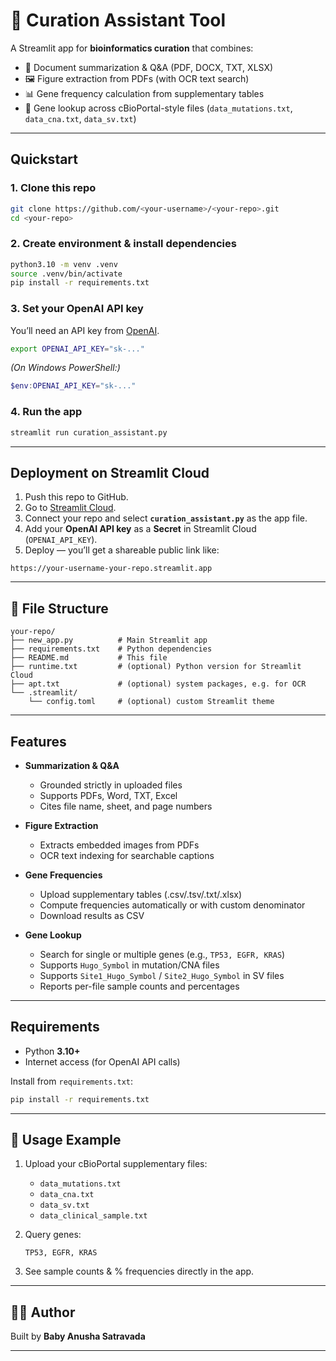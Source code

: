 
# 🧬 Curation Assistant Tool

A Streamlit app for **bioinformatics curation** that combines:
- 📄 Document summarization & Q&A (PDF, DOCX, TXT, XLSX)
- 🖼️ Figure extraction from PDFs (with OCR text search)
- 📊 Gene frequency calculation from supplementary tables
- 🔎 Gene lookup across cBioPortal-style files (`data_mutations.txt`, `data_cna.txt`, `data_sv.txt`)

---

## Quickstart

### 1. Clone this repo
```bash
git clone https://github.com/<your-username>/<your-repo>.git
cd <your-repo>
```

### 2. Create environment & install dependencies
```bash
python3.10 -m venv .venv
source .venv/bin/activate
pip install -r requirements.txt
```

### 3. Set your OpenAI API key
You’ll need an API key from [OpenAI](https://platform.openai.com/).

```bash
export OPENAI_API_KEY="sk-..."
```

*(On Windows PowerShell:)*  
```powershell
$env:OPENAI_API_KEY="sk-..."
```

### 4. Run the app
```bash
streamlit run curation_assistant.py
```
---

##  Deployment on Streamlit Cloud

1. Push this repo to GitHub.
2. Go to [Streamlit Cloud](https://share.streamlit.io).
3. Connect your repo and select **`curation_assistant.py`** as the app file.
4. Add your **OpenAI API key** as a **Secret** in Streamlit Cloud (`OPENAI_API_KEY`).
5. Deploy — you’ll get a shareable public link like:

```
https://your-username-your-repo.streamlit.app
```

---

## 📂 File Structure
```
your-repo/
├── new_app.py          # Main Streamlit app
├── requirements.txt    # Python dependencies
├── README.md           # This file
├── runtime.txt         # (optional) Python version for Streamlit Cloud
├── apt.txt             # (optional) system packages, e.g. for OCR
└── .streamlit/
    └── config.toml     # (optional) custom Streamlit theme
```

---

##  Features

- **Summarization & Q&A**
  - Grounded strictly in uploaded files
  - Supports PDFs, Word, TXT, Excel
  - Cites file name, sheet, and page numbers

- **Figure Extraction**
  - Extracts embedded images from PDFs
  - OCR text indexing for searchable captions

- **Gene Frequencies**
  - Upload supplementary tables (.csv/.tsv/.txt/.xlsx)
  - Compute frequencies automatically or with custom denominator
  - Download results as CSV

- **Gene Lookup**
  - Search for single or multiple genes (e.g., `TP53, EGFR, KRAS`)
  - Supports `Hugo_Symbol` in mutation/CNA files
  - Supports `Site1_Hugo_Symbol` / `Site2_Hugo_Symbol` in SV files
  - Reports per-file sample counts and percentages

---

##  Requirements
- Python **3.10+**
- Internet access (for OpenAI API calls)

Install from `requirements.txt`:
```bash
pip install -r requirements.txt
```

---

## 🙋 Usage Example
1. Upload your cBioPortal supplementary files:
   - `data_mutations.txt`
   - `data_cna.txt`
   - `data_sv.txt`
   - `data_clinical_sample.txt`

2. Query genes:
   ```
   TP53, EGFR, KRAS
   ```

3. See sample counts & % frequencies directly in the app.

---

## 👨‍💻 Author
Built by **Baby Anusha Satravada** 

---
